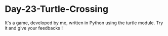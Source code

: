 # Day-23-Turtle-Crossing
It's a game, developed by me, written in Python using the turtle module.
Try it and give your feedbacks !
